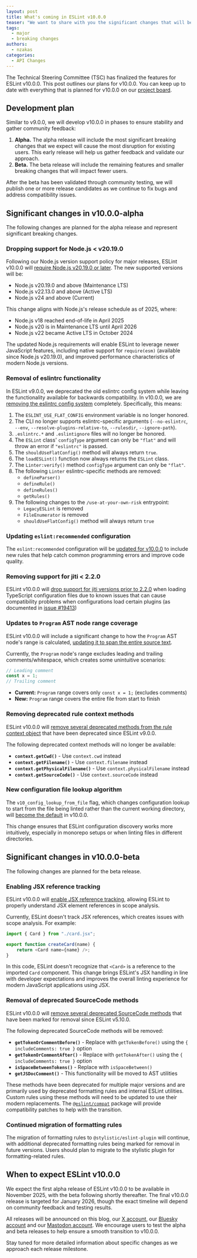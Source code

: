 ```yaml
---
layout: post
title: What's coming in ESLint v10.0.0
teaser: "We want to share with you the significant changes that will be coming in v10.0.0 so you can better prepare for the changes and understand why the changes are necessary."
tags:
  - major
  - breaking changes
authors:
  - nzakas
categories:
  - API Changes
---
```


The Technical Steering Committee (TSC) has finalized the features for ESLint v10.0.0. This post outlines our plans for v10.0.0. You can keep up to date with everything that is planned for v10.0.0 on our [project board](https://github.com/orgs/eslint/projects/6).

## Development plan

Similar to v9.0.0, we will develop v10.0.0 in phases to ensure stability and gather community feedback:

1. **Alpha.** The alpha release will include the most significant breaking changes that we expect will cause the most disruption for existing users. This early release will help us gather feedback and validate our approach.
2. **Beta.** The beta release will include the remaining features and smaller breaking changes that will impact fewer users.

After the beta has been validated through community testing, we will publish one or more release candidates as we continue to fix bugs and address compatibility issues.

## Significant changes in v10.0.0-alpha

The following changes are planned for the alpha release and represent significant breaking changes.

### Dropping support for Node.js < v20.19.0

Following our Node.js version support policy for major releases, ESLint v10.0.0 will [require Node.js v20.19.0 or later](https://github.com/eslint/eslint/issues/19969). The new supported versions will be:

* Node.js v20.19.0 and above (Maintenance LTS)
* Node.js v22.13.0 and above (Active LTS)
* Node.js v24 and above (Current)

This change aligns with Node.js's release schedule as of 2025, where:

* Node.js v18 reached end-of-life in April 2025
* Node.js v20 is in Maintenance LTS until April 2026
* Node.js v22 became Active LTS in October 2024

The updated Node.js requirements will enable ESLint to leverage newer JavaScript features, including native support for `require(esm)` (available since Node.js v20.19.0), and improved performance characteristics of modern Node.js versions.

### Removal of eslintrc functionality

In ESLint v9.0.0, we deprecated the old eslintrc config system while leaving the functionality available for backwards compatibility. In v10.0.0, we are [removing the eslintrc config system](https://eslint.org/blog/2023/10/flat-config-rollout-plans/#eslintrc-removed-in-eslint-v10.0.0) completely. Specifically, this means:

1. The `ESLINT_USE_FLAT_CONFIG` environment variable is no longer honored.
1. The CLI no longer supports eslintrc-specific arguments (`--no-eslintrc`, `--env`, `--resolve-plugins-relative-to`, `--rulesdir`, `--ignore-path`).
1. `.eslintrc.*` and `.eslintignore` files will no longer be honored.
1. The `ESLint` class' `configType` argument can only be `"flat"` and will throw an error if `"eslintrc"` is passed.
1. The `shouldUseFlatConfig()` method will always return `true`.
1. The `loadESLint()` function now always returns the `ESLint` class.
1. The `Linter:verify()` method `configType` argument can only be `"flat"`.
1. The following `Linter` eslintrc-specific methods are removed:
    * `defineParser()`
    * `defineRule()`
    * `defineRules()`
    * `getRules()`
1. The following changes to the `/use-at-your-own-risk` entrypoint:
    * `LegacyESLint` is removed
    * `FileEnumerator` is removed
    * `shouldUseFlatConfig()` method will always return `true`

### Updating `eslint:recommended` configuration

The `eslint:recommended` configuration will be [updated for v10.0.0](https://github.com/eslint/eslint/issues/19966) to include new rules that help catch common programming errors and improve code quality.

### Removing support for jiti < 2.2.0

ESLint v10.0.0 will [drop support for jiti versions prior to 2.2.0](https://github.com/eslint/eslint/issues/19765) when loading TypeScript configuration files due to known issues that can cause compatibility problems when configurations load certain plugins (as documented in [issue #19413](https://github.com/eslint/eslint/issues/19413))

### Updates to `Program` AST node range coverage

ESLint v10.0.0 will include a significant change to how the `Program` AST node's range is calculated, [updating it to span the entire source text](https://github.com/eslint/js/issues/648).

Currently, the `Program` node's range excludes leading and trailing comments/whitespace, which creates some unintuitive scenarios:

```javascript
// Leading comment
const x = 1;
// Trailing comment
```

* **Current:** `Program` range covers only `const x = 1;` (excludes comments)
* **New:** `Program` range covers the entire file from start to finish

### Removing deprecated rule context methods

ESLint v10.0.0 will [remove several deprecated methods from the rule context object](https://github.com/eslint/eslint/pull/20086) that have been deprecated since ESLint v9.0.0.

The following deprecated context methods will no longer be available:

* **`context.getCwd()`** - Use `context.cwd` instead
* **`context.getFilename()`** - Use `context.filename` instead
* **`context.getPhysicalFilename()`** - Use `context.physicalFilename` instead
* **`context.getSourceCode()`** - Use `context.sourceCode` instead

### New configuration file lookup algorithm

The `v10_config_lookup_from_file` flag, which changes configuration lookup to start from the file being linted rather than the current working directory, will [become the default](https://github.com/eslint/eslint/issues/19967) in v10.0.0.

This change ensures that ESLint configuration discovery works more intuitively, especially in monorepo setups or when linting files in different directories.

## Significant changes in v10.0.0-beta

The following changes are planned for the beta release.

### Enabling JSX reference tracking

ESLint v10.0.0 will [enable JSX reference tracking](https://github.com/eslint/eslint/issues/19495), allowing ESLint to properly understand JSX element references in scope analysis.

Currently, ESLint doesn't track JSX references, which creates issues with scope analysis. For example:

```javascript
import { Card } from "./card.jsx";

export function createCard(name) {
    return <Card name={name} />;
}
```

In this code, ESLint doesn't recognize that `<Card>` is a reference to the imported `Card` component. This change brings ESLint's JSX handling in line with developer expectations and improves the overall linting experience for modern JavaScript applications using JSX.

### Removal of deprecated SourceCode methods

ESLint v10.0.0 will [remove several deprecated SourceCode methods](https://github.com/eslint/eslint/issues/20113) that have been marked for removal since ESLint v5.10.0.

The following deprecated SourceCode methods will be removed:

* **`getTokenOrCommentBefore()`** - Replace with `getTokenBefore()` using the `{ includeComments: true }` option
* **`getTokenOrCommentAfter()`** - Replace with `getTokenAfter()` using the `{ includeComments: true }` option
* **`isSpaceBetweenTokens()`** - Replace with `isSpaceBetween()`
* **`getJSDocComment()`** - This functionality will be moved to AST utilities

These methods have been deprecated for multiple major versions and are primarily used by deprecated formatting rules and internal ESLint utilities. Custom rules using these methods will need to be updated to use their modern replacements. The [`@eslint/compat`](https://npmjs.com/package/@eslint/compat) package will provide compatibility patches to help with the transition.

### Continued migration of formatting rules

The migration of formatting rules to `@stylistic/eslint-plugin` will continue, with additional deprecated formatting rules being marked for removal in future versions. Users should plan to migrate to the stylistic plugin for formatting-related rules.

## When to expect ESLint v10.0.0

We expect the first alpha release of ESLint v10.0.0 to be available in November 2025, with the beta following shortly thereafter. The final v10.0.0 release is targeted for January 2026, though the exact timeline will depend on community feedback and testing results.

All releases will be announced on this blog, our [X account](https://twitter.com/geteslint), our [Bluesky account](https://bsky.app/profile/eslint.org) and our [Mastodon account](https://fosstodon.org/@eslint). We encourage users to test the alpha and beta releases to help ensure a smooth transition to v10.0.0.

Stay tuned for more detailed information about specific changes as we approach each release milestone.
